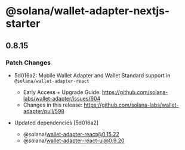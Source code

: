# @solana/wallet-adapter-nextjs-starter

## 0.8.15

### Patch Changes

-   5d016a2: Mobile Wallet Adapter and Wallet Standard support in `@solana/wallet-adapter-react`

    -   Early Access + Upgrade Guide: https://github.com/solana-labs/wallet-adapter/issues/604
    -   Changes in this release: https://github.com/solana-labs/wallet-adapter/pull/598

-   Updated dependencies [5d016a2]
    -   @solana/wallet-adapter-react@0.15.22
    -   @solana/wallet-adapter-react-ui@0.9.20
